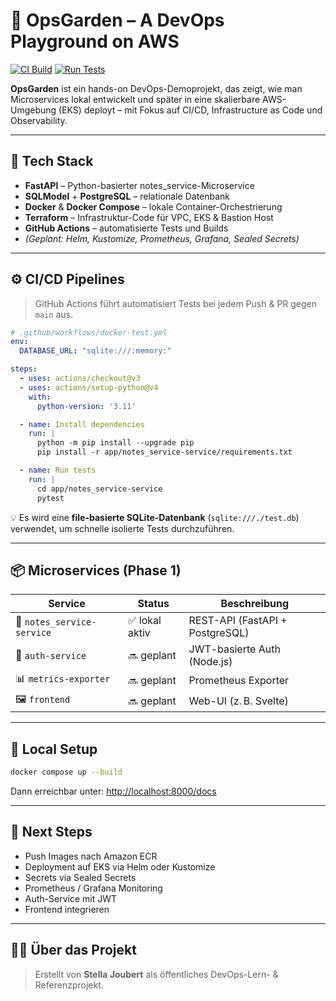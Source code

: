 # 🌿 OpsGarden – A DevOps Playground on AWS

[![CI Build](https://github.com/GitCubeStella/ops-garden/actions/workflows/docker-build.yml/badge.svg)](https://github.com/GitCubeStella/ops-garden/actions) [![Run Tests](https://github.com/GitCubeStella/ops-garden/actions/workflows/docker-test.yml/badge.svg)](https://github.com/GitCubeStella/ops-garden/actions)

**OpsGarden** ist ein hands-on DevOps-Demoprojekt, das zeigt, wie man Microservices lokal entwickelt und später in eine skalierbare AWS-Umgebung (EKS) deployt – mit Fokus auf CI/CD, Infrastructure as Code und Observability.

---

## 🧰 Tech Stack

- **FastAPI** – Python-basierter notes_service-Microservice
- **SQLModel** + **PostgreSQL** – relationale Datenbank
- **Docker** & **Docker Compose** – lokale Container-Orchestrierung
- **Terraform** – Infrastruktur-Code für VPC, EKS & Bastion Host
- **GitHub Actions** – automatisierte Tests und Builds
- *(Geplant: Helm, Kustomize, Prometheus, Grafana, Sealed Secrets)*

---

## ⚙️ CI/CD Pipelines

> GitHub Actions führt automatisiert Tests bei jedem Push & PR gegen `main` aus.

```yaml
# .github/workflows/docker-test.yml
env:
  DATABASE_URL: "sqlite:///:memory:"

steps:
  - uses: actions/checkout@v3
  - uses: actions/setup-python@v4
    with:
      python-version: '3.11'

  - name: Install dependencies
    run: |
      python -m pip install --upgrade pip
      pip install -r app/notes_service-service/requirements.txt

  - name: Run tests
    run: |
      cd app/notes_service-service
      pytest
```

💡 Es wird eine **file-basierte SQLite-Datenbank** (`sqlite:///./test.db`) verwendet, um schnelle isolierte Tests durchzuführen.

---

## 📦 Microservices (Phase 1)

| Service               | Status        | Beschreibung                        |
|------------------------|---------------|-------------------------------------|
| 📝 `notes_service-service`     | ✅ lokal aktiv | REST-API (FastAPI + PostgreSQL)     |
| 🔐 `auth-service`      | 🔜 geplant     | JWT-basierte Auth (Node.js)         |
| 📊 `metrics-exporter`  | 🔜 geplant     | Prometheus Exporter                 |
| 🖼️ `frontend`          | 🔜 geplant     | Web-UI (z. B. Svelte)               |

---

## 🧪 Local Setup

```bash
docker compose up --build
```

Dann erreichbar unter: [http://localhost:8000/docs](http://localhost:8000/docs)

---

## 🚧 Next Steps

- Push Images nach Amazon ECR  
- Deployment auf EKS via Helm oder Kustomize  
- Secrets via Sealed Secrets  
- Prometheus / Grafana Monitoring  
- Auth-Service mit JWT  
- Frontend integrieren  

---

## 👩‍💻 Über das Projekt

> Erstellt von **Stella Joubert** als öffentliches DevOps-Lern- & Referenzprojekt.